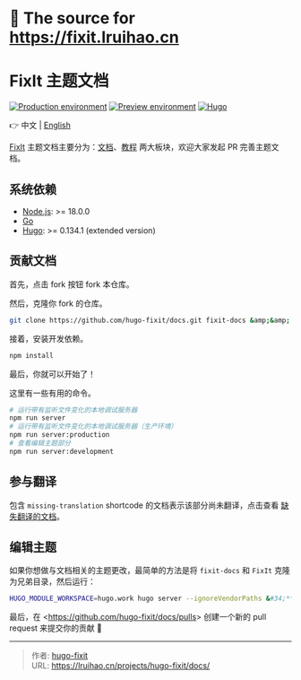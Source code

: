 # 📄 The source for https://fixit.lruihao.cn

# FixIt 主题文档

[![Production environment](https://img.shields.io/github/deployments/hugo-fixit/docs/Production?style=flat&amp;label=Production&amp;logo=vercel)](https://fixit.lruihao.cn/)
[![Preview environment](https://img.shields.io/github/deployments/hugo-fixit/docs/Preview?style=flat&amp;label=Preview&amp;logo=vercel)](https://pre.fixit.lruihao.cn/)
[![Hugo](https://img.shields.io/badge/Hugo-%5E0.134.1-ff4088?style=flat&amp;logo=hugo)](https://gohugo.io/)

👉 中文 | [English](README.en.md)

[FixIt](https://github.com/hugo-fixit/FixIt) 主题文档主要分为：[文档](https://fixit.lruihao.cn/zh-cn/documentation/)、[教程](https://fixit.lruihao.cn/zh-cn/guides/) 两大板块，欢迎大家发起 PR 完善主题文档。

## 系统依赖

- [Node.js](https://nodejs.org/): &gt;= 18.0.0
- [Go](https://go.dev/dl/)
- [Hugo](https://gohugo.io/installation/): &gt;= 0.134.1 (extended version)

## 贡献文档

首先，点击 fork 按钮 fork 本仓库。

然后，克隆你 fork 的仓库。

```bash
git clone https://github.com/hugo-fixit/docs.git fixit-docs &amp;&amp; cd fixit-docs
```

接着，安装开发依赖。

```bash
npm install
```

最后，你就可以开始了！

这里有一些有用的命令。

```bash
# 运行带有监听文件变化的本地调试服务器
npm run server
# 运行带有监听文件变化的本地调试服务器（生产环境）
npm run server:production
# 查看编辑主题部分
npm run server:development
```

## 参与翻译

包含 `missing-translation` shortcode 的文档表示该部分尚未翻译，点击查看 [缺失翻译的文档](https://github.com/search?q=repo%3Ahugo-fixit%2Fdocs&#43;%7B%7B%3C&#43;missing-translation&#43;%3E%7D%7D&amp;type=code)。

## 编辑主题

如果你想做与文档相关的主题更改，最简单的方法是将 `fixit-docs` 和 `FixIt` 克隆为兄弟目录，然后运行：

```bash
HUGO_MODULE_WORKSPACE=hugo.work hugo server --ignoreVendorPaths &#34;**&#34;
```

最后，在 &lt;https://github.com/hugo-fixit/docs/pulls&gt; 创建一个新的 pull request 来提交你的贡献 🎉


---

> 作者: [hugo-fixit](https://github.com/hugo-fixit)  
> URL: https://lruihao.cn/projects/hugo-fixit/docs/  

